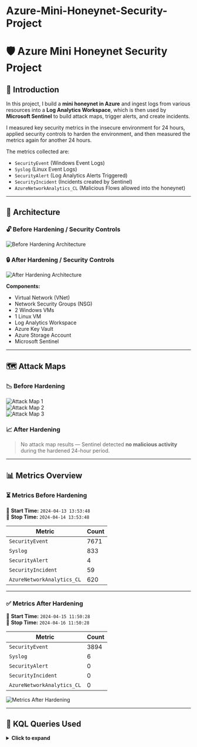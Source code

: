 # Azure-Mini-Honeynet-Security-Project
# 🛡️ Azure Mini Honeynet Security Project

## 📘 Introduction

In this project, I build a **mini honeynet in Azure** and ingest logs from various resources into a **Log Analytics Workspace**, which is then used by **Microsoft Sentinel** to build attack maps, trigger alerts, and create incidents.

I measured key security metrics in the insecure environment for 24 hours, applied security controls to harden the environment, and then measured the metrics again for another 24 hours.

The metrics collected are:

- `SecurityEvent` (Windows Event Logs)
- `Syslog` (Linux Event Logs)
- `SecurityAlert` (Log Analytics Alerts Triggered)
- `SecurityIncident` (Incidents created by Sentinel)
- `AzureNetworkAnalytics_CL` (Malicious Flows allowed into the honeynet)

---

## 🧱 Architecture

### 🔓 Before Hardening / Security Controls

![Before Hardening Architecture](./images/architecture-before.png)

### 🔒 After Hardening / Security Controls

![After Hardening Architecture](./images/architecture-after.png)

**Components:**

- Virtual Network (VNet)
- Network Security Groups (NSG)
- 2 Windows VMs
- 1 Linux VM
- Log Analytics Workspace
- Azure Key Vault
- Azure Storage Account
- Microsoft Sentinel

---

## 🗺️ Attack Maps

### 📉 Before Hardening

![Attack Map 1](./images/attackmap1.png)  
![Attack Map 2](./images/attackmap2.png)  
![Attack Map 3](./images/attackmap3.png)

### 📈 After Hardening

> No attack map results — Sentinel detected **no malicious activity** during the hardened 24-hour period.

---

## 📊 Metrics Overview

### ⏳ Metrics Before Hardening

📅 **Start Time:** `2024-04-13 13:53:48`  
📅 **Stop Time:** `2024-04-14 13:53:48`

| Metric                    | Count |
|---------------------------|-------|
| `SecurityEvent`           | 7671  |
| `Syslog`                  | 833   |
| `SecurityAlert`           | 4     |
| `SecurityIncident`        | 59    |
| `AzureNetworkAnalytics_CL`| 620   |

---

### ✅ Metrics After Hardening

📅 **Start Time:** `2024-04-15 11:50:28`  
📅 **Stop Time:** `2024-04-16 11:50:28`

| Metric                    | Count |
|---------------------------|-------|
| `SecurityEvent`           | 3894  |
| `Syslog`                  | 6     |
| `SecurityAlert`           | 0     |
| `SecurityIncident`        | 0     |
| `AzureNetworkAnalytics_CL`| 0     |

![Metrics After Hardening](./images/metrics-after.png)

---

## 🧪 KQL Queries Used

<details>
<summary><strong>Click to expand</strong></summary>

### 📌 Start/Stop Time
```kql
range x from 1 to 1 step 1
| project StartTime = ago(24h), StopTime = now()
